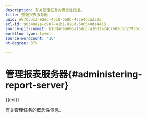 ```yaml
---
description: 有关管理任务的概念性信息。
title: 管理报表服务器
uuid: e07b53c3-9ded-4510-ba0b-47ce4cca3303
exl-id: 90340a2a-c907-41b1-828d-506548da4413
source-git-commit: b1dda69a606a16dccca30d2a74c7e63dbd27936c
workflow-type: tm+mt
source-wordcount: '16'
ht-degree: 37%

---
```


# 管理报表服务器{#administering-report-server}

{{eol}}

有关管理任务的概念性信息。
